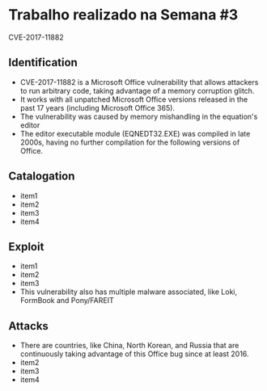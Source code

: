 # Trabalho realizado na Semana #3

CVE-2017-11882

## Identification

- CVE-2017-11882 is a Microsoft Office vulnerability that allows attackers to run arbitrary code, taking advantage of a memory corruption glitch.
- It works with all unpatched Microsoft Office versions released in the past 17 years (including Microsoft Office 365).
- The vulnerability was caused by memory mishandling in the equation's editor
- The editor executable module (EQNEDT32.EXE) was compiled in late 2000s, having no further compilation for the following versions of Office. 

## Catalogation

- item1
- item2
- item3
- item4

## Exploit

- item1
- item2
- item3
- This vulnerability also has multiple malware associated, like Loki, FormBook and Pony/FAREIT

## Attacks

- There are countries, like China, North Korean, and Russia that are continuously taking advantage of this Office bug since at least 2016. 
- item2
- item3
- item4

